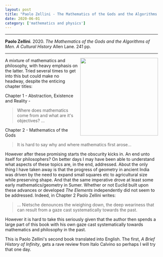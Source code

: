 ```yaml
---
layout: post
title: "Paolo Zellini - The Mathematics of the Gods and the Algorithms of Men"
date: 2020-06-01
category: ['mathematics and physics']
---
```


***
<b>Paolo Zellini</b>. 2020. _The Mathematics of the Gods and the Algorithms of Men. A Cultural History_ Allen Lane. 241 pp.

***
<img align="right" width="256" src="https://cdn2.penguin.com.au/covers/original/9780241312179.jpg" alt="" />

A mixture of mathematics and philosophy, with heavy emphasis on the latter.  Tried several times to get into this but could make no headway, despite the enticing chapter titles: 

Chapter 1 - Abstraction, Existence and Reality - 
  > Where does mathematics come from and what are it's objectives? ...
  
Chapter 2 - Mathematics of the Gods
  > It is hard to say why and where mathematics first arose...  

However after these promising starts the obscurity kicks in. An end unto itself for philosophers?  On better days I may have been able to understand what aspects of these topics are, in the end, addressed.  About the only thing I have taken away is that the progress of geometry in ancient India was driven by the need to expand small squares etc to agricultural size while preserving shape.  And that the same imperative drove at least some early mathematics/geometry in Sumer.  Whether or not Euclid built upon these advances or developed _The Elements_ independently did not seem to be addressed.  Indeed, in Chapter 2 Paolo Zellini writes:

> ... Nietsche denounces the wieighing down, the deep weariness that can result from a gaze cast systematically towards the past.

However it is hard to take this seriously given that the author then spends a large part of this book with his own gaze cast systematically towards mathematics and philosophy in the past.

This is Paolo Zellini's second book translated into English.  The first, _A Brief History of Infinity_, gets a rave review from Italo Calvino so perhaps I will try that one day.

